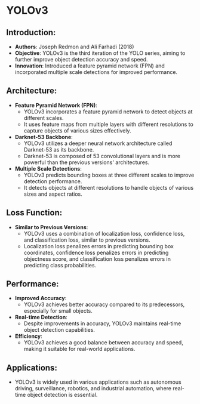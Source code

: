 # YOLOv3

## Introduction:
- **Authors**: Joseph Redmon and Ali Farhadi (2018)
- **Objective**: YOLOv3 is the third iteration of the YOLO series, aiming to further improve object detection accuracy and speed.
- **Innovation**: Introduced a feature pyramid network (FPN) and incorporated multiple scale detections for improved performance.

## Architecture:
- **Feature Pyramid Network (FPN)**:
  - YOLOv3 incorporates a feature pyramid network to detect objects at different scales.
  - It uses feature maps from multiple layers with different resolutions to capture objects of various sizes effectively.
- **Darknet-53 Backbone**:
  - YOLOv3 utilizes a deeper neural network architecture called Darknet-53 as its backbone.
  - Darknet-53 is composed of 53 convolutional layers and is more powerful than the previous versions' architectures.
- **Multiple Scale Detections**:
  - YOLOv3 predicts bounding boxes at three different scales to improve detection performance.
  - It detects objects at different resolutions to handle objects of various sizes and aspect ratios.

## Loss Function:
- **Similar to Previous Versions**:
  - YOLOv3 uses a combination of localization loss, confidence loss, and classification loss, similar to previous versions.
  - Localization loss penalizes errors in predicting bounding box coordinates, confidence loss penalizes errors in predicting objectness score, and classification loss penalizes errors in predicting class probabilities.

## Performance:
- **Improved Accuracy**:
  - YOLOv3 achieves better accuracy compared to its predecessors, especially for small objects.
- **Real-time Detection**:
  - Despite improvements in accuracy, YOLOv3 maintains real-time object detection capabilities.
- **Efficiency**:
  - YOLOv3 achieves a good balance between accuracy and speed, making it suitable for real-world applications.

## Applications:
- YOLOv3 is widely used in various applications such as autonomous driving, surveillance, robotics, and industrial automation, where real-time object detection is essential.

